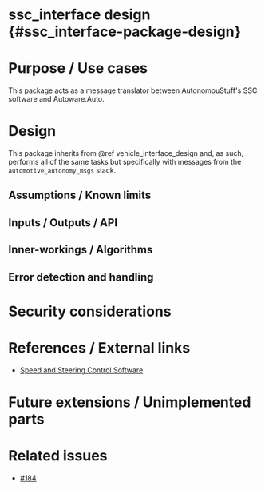 ssc_interface design {#ssc_interface-package-design}
====================


# Purpose / Use cases
This package acts as a message translator between AutonomouStuff's SSC software and Autoware.Auto.

# Design
This package inherits from @ref vehicle_interface_design and, as such, performs all of the same tasks but specifically with messages from the `automotive_autonomy_msgs` stack.

## Assumptions / Known limits
<!-- Required -->

## Inputs / Outputs / API
<!-- Required -->
<!-- Things to consider:
    - How do you use the package / API? -->


## Inner-workings / Algorithms
<!-- If applicable -->


## Error detection and handling
<!-- Required -->


# Security considerations
<!-- Required -->
<!-- Things to consider:
- Spoofing (How do you check for and handle fake input?)
- Tampering (How do you check for and handle tampered input?)
- Repudiation (How are you affected by the actions of external actors?).
- Information Disclosure (Can data leak?).
- Denial of Service (How do you handle spamming?).
- Elevation of Privilege (Do you need to change permission levels during execution?) -->


# References / External links
- [Speed and Steering Control Software](https://autonomoustuff.com/product/astuff-speed-steering-control-software/)

# Future extensions / Unimplemented parts
<!-- Optional -->


# Related issues
- [#184](https://gitlab.com/autowarefoundation/autoware.auto/AutowareAuto/-/issues/184)
